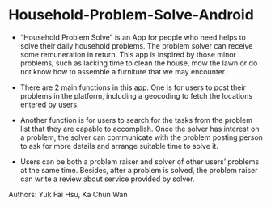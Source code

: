 # Household-Problem-Solve-Android
- “Household Problem Solve” is an App for people who need helps to solve their daily household problems. The problem solver can receive some remuneration in return. This app is inspired by those minor problems, such as lacking time to clean the house, mow the lawn or do not know how to assemble a furniture that we may encounter.

- There are 2 main functions in this app. One is for users to post their problems in the platform, including a geocoding to fetch the locations entered by users.

- Another function is for users to search for the tasks from the problem list that they are capable to accomplish. Once the solver has interest on a problem, the solver can communicate with the problem posting person to ask for more details and arrange suitable time to solve it. 

- Users can be both a problem raiser and solver of other users’ problems at the same time. Besides, after a problem is solved, the problem raiser can write a review about service provided by solver.

Authors: Yuk Fai Hsu, Ka Chun Wan
